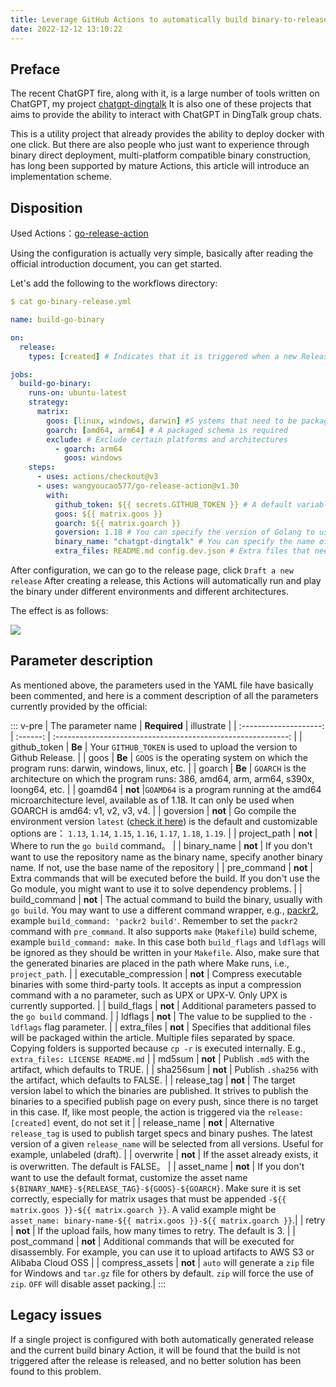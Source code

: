 ```yaml
---
title: Leverage GitHub Actions to automatically build binary-to-release go projects
date: 2022-12-12 13:10:22
---
```




## Preface

The recent ChatGPT fire, along with it, is a large number of tools written on ChatGPT, my project [chatgpt-dingtalk](https://github.com/eryajf/chatgpt-dingtalk) It is also one of these projects that aims to provide the ability to interact with ChatGPT in DingTalk group chats.

This is a utility project that already provides the ability to deploy docker with one click. But there are also people who just want to experience through binary direct deployment, multi-platform compatible binary construction, has long been supported by mature Actions, this article will introduce an implementation scheme.

## Disposition

Used Actions：[go-release-action](https://github.com/wangyoucao577/go-release-action)

Using the configuration is actually very simple, basically after reading the official introduction document, you can get started.

Let's add the following to the workflows directory:

```yaml
$ cat go-binary-release.yml

name: build-go-binary

on:
  release:
    types: [created] # Indicates that it is triggered when a new Release is created

jobs:
  build-go-binary:
    runs-on: ubuntu-latest
    strategy:
      matrix:
        goos: [linux, windows, darwin] #S ystems that need to be packaged
        goarch: [amd64, arm64] # A packaged schema is required
        exclude: # Exclude certain platforms and architectures
          - goarch: arm64
            goos: windows
    steps:
      - uses: actions/checkout@v3
      - uses: wangyoucao577/go-release-action@v1.30
        with:
          github_token: ${{ secrets.GITHUB_TOKEN }} # A default variable that allows adding files to Release
          goos: ${{ matrix.goos }}
          goarch: ${{ matrix.goarch }}
          goversion: 1.18 # You can specify the version of Golang to use for compilation
          binary_name: "chatgpt-dingtalk" # You can specify the name of the binary
          extra_files: README.md config.dev.json # Extra files that need to be included
```

After configuration, we can go to the release page, click `Draft a new release` After creating a release, this Actions will automatically run and play the binary under different environments and different architectures.

The effect is as follows:

![](http://t.eryajf.net/imgs/2022/12/1d8e1511fa8befa5.png)

## Parameter description

As mentioned above, the parameters used in the YAML file have basically been commented, and here is a comment description of all the parameters currently provided by the official:

::: v-pre
|        The parameter name        | **Required** |                  illustrate                            |
| :--------------------: | :------: | :----------------------------------------------------------: |
|      github_token      |  **Be**  | Your `GITHUB_TOKEN` is used to upload the version to Github Release.     |
|          goos          |  **Be**  | `GOOS` is the operating system on which the program runs: darwin, windows, linux, etc.    |
|         goarch         |  **Be**  | `GOARCH` is the architecture on which the program runs: 386, amd64, arm, arm64, s390x, loong64, etc. |
|        goamd64         |  **not**  |`GOAMD64` is a program running at the amd64 microarchitecture level, available as of 1.18. It can only be used when GOARCH is amd64: v1, v2, v3, v4. |
|       goversion        |  **not**  | Go compile the environment version `latest` ([check it here](https://go.dev/VERSION?m=text)) is the default and customizable options are： `1.13`, `1.14`, `1.15`, `1.16`, `1.17`, `1.18`, `1.19`. |
|      project_path      |  **not**  |                 Where to run the `go build` command。                 |
|      binary_name       |  **not**  | If you don't want to use the repository name as the binary name, specify another binary name. If not, use the base name of the repository |
|      pre_command       |  **not**  | Extra commands that will be executed before the build. If you don't use the Go module, you might want to use it to solve dependency problems. |
|     build_command      |  **not**  | The actual command to build the binary, usually with `go build`. You may want to use a different command wrapper, e.g., [packr2](https://github.com/gobuffalo/packr/tree/master/v2), example `build_command: 'packr2 build'`. Remember to set the `packr2` command with `pre_command`. It also supports `make` (`Makefile`) build scheme, example `build_command: make`. In this case both `build_flags` and `ldflags` will be ignored as they should be written in your `Makefile`. Also, make sure that the generated binaries are placed in the path where Make runs, i.e., `project_path`. |
| executable_compression |  **not**  | Compress executable binaries with some third-party tools. It accepts as input a compression command with a no parameter, such as UPX or UPX-V. Only UPX is currently supported. |
|      build_flags       |  **not**  |               Additional parameters passed to the `go build` command.               |
|        ldflags         |  **not**  |               The value to be supplied to the `-ldflags` flag parameter.               |
|      extra_files       |  **not**  | Specifies that additional files will be packaged within the article. Multiple files separated by space. Copying folders is supported because `cp -r` is executed internally. E.g., `extra_files: LICENSE README.md` |
|         md5sum         |  **not**  |             Publish `.md5` with the artifact, which defaults to TRUE.             |
|       sha256sum        |  **not**  |           Publish `.sha256` with the artifact, which defaults to FALSE.           |
|      release_tag       |  **not**  | The target version label to which the binaries are published. It strives to publish the binaries to a specified publish page on every push, since there is no target in this case. If, like most people, the action is triggered via the `release:[created]` event, do not set it |
|      release_name      |  **not**  | Alternative `release_tag` is used to publish target specs and binary pushes. The latest version of a given `release_name` will be selected from all versions. Useful for example, unlabeled (draft). |
|       overwrite        |  **not**  |          If the asset already exists, it is overwritten. The default is FALSE。           |
|       asset_name       |  **not**  | If you don't want to use the default format, customize the asset name `${BINARY_NAME}-${RELEASE_TAG}-${GOOS}-${GOARCH}`. Make sure it is set correctly, especially for matrix usages that must be appended `-${{ matrix.goos }}-${{ matrix.goarch }}`. A valid example might be `asset_name: binary-name-${{ matrix.goos }}-${{ matrix.goarch }}`.|
|         retry          |  **not**  |             If the upload fails, how many times to retry. The default is 3.              |
|      post_command      |  **not**  | Additional commands that will be executed for disassembly. For example, you can use it to upload artifacts to AWS S3 or Alibaba Cloud OSS |
|    compress_assets     |  **not**  | `auto` will generate a `zip` file for Windows and `tar.gz` file for others by default. `zip` will force the use of `zip`. `OFF` will disable asset packing.|
:::

## Legacy issues

If a single project is configured with both automatically generated release and the current build binary Action, it will be found that the build is not triggered after the release is released, and no better solution has been found to this problem.
